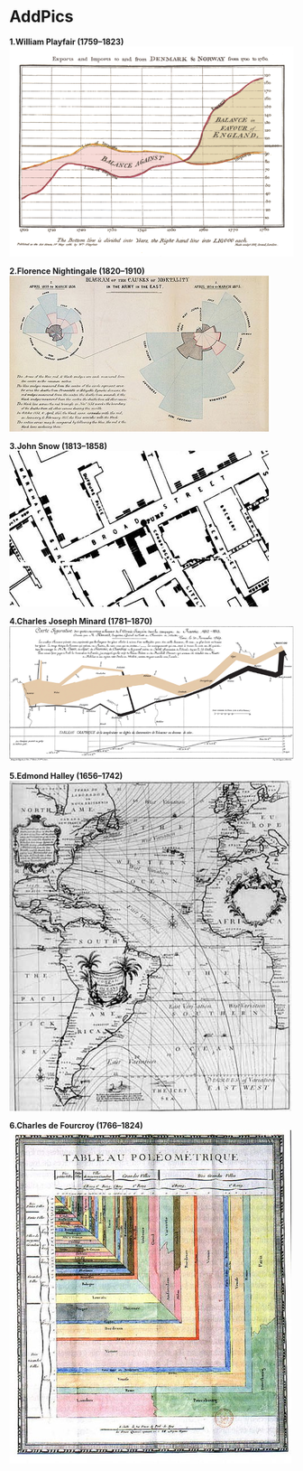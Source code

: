 # AddPics


**1.William Playfair (1759–1823)**
![](https://github.com/lpyuan/AddPics/blob/master/1.png)

**2.Florence Nightingale (1820–1910)**
![](https://github.com/lpyuan/AddPics/blob/master/2.png)

**3.John Snow (1813–1858)**
![](https://github.com/lpyuan/AddPics/blob/master/3.png)

**4.Charles Joseph Minard (1781–1870)**
![](https://github.com/lpyuan/AddPics/blob/master/4.png)

**5.Edmond Halley (1656–1742)**
![](https://github.com/lpyuan/AddPics/blob/master/5.png)

**6.Charles de Fourcroy (1766–1824)**
![](https://github.com/lpyuan/AddPics/blob/master/6.png)
